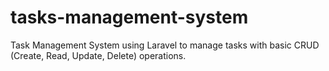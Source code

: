 # tasks-management-system
Task Management System using Laravel to manage tasks with basic CRUD (Create, Read, Update, Delete) operations.

